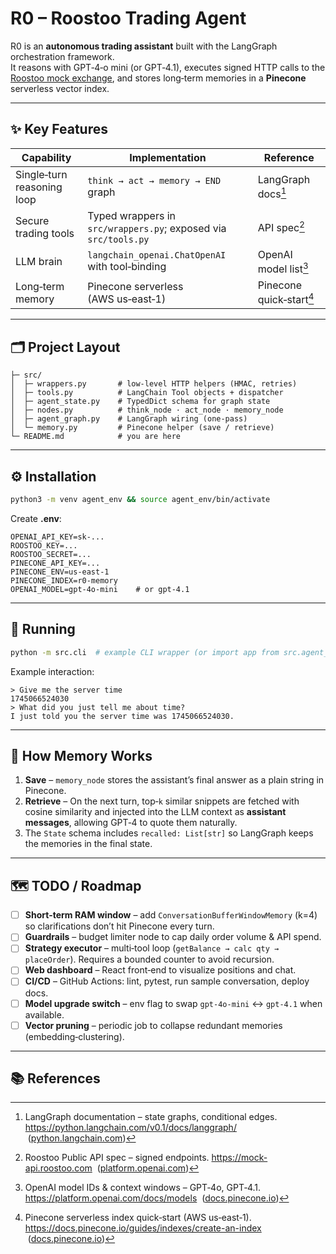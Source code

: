# R0 – Roostoo Trading Agent

R0 is an **autonomous trading assistant** built with the LangGraph orchestration framework.  
It reasons with GPT‑4‑o mini (or GPT‑4.1), executes signed HTTP calls to the [Roostoo mock exchange](https://mock-api.roostoo.com), and stores long‑term memories in a **Pinecone** serverless vector index.

---
## ✨ Key Features

| Capability | Implementation | Reference |
|-------------|----------------|-----------|
| Single‑turn reasoning loop | `think → act → memory → END` graph | LangGraph docs[^1] |
| Secure trading tools | Typed wrappers in `src/wrappers.py`; exposed via `src/tools.py` | API spec[^2] |
| LLM brain | `langchain_openai.ChatOpenAI` with tool‑binding | OpenAI model list[^3] |
| Long‑term memory | Pinecone serverless (AWS us‑east‑1) | Pinecone quick‑start[^4] |

---
## 🗂 Project Layout

```
├─ src/
│  ├─ wrappers.py       # low‑level HTTP helpers (HMAC, retries)
│  ├─ tools.py          # LangChain Tool objects + dispatcher
│  ├─ agent_state.py    # TypedDict schema for graph state
│  ├─ nodes.py          # think_node · act_node · memory_node
│  ├─ agent_graph.py    # LangGraph wiring (one‑pass)
│  └─ memory.py         # Pinecone helper (save / retrieve)
└─ README.md            # you are here
```

---
## ⚙ Installation

```bash
python3 -m venv agent_env && source agent_env/bin/activate
```

Create **.env**:
```
OPENAI_API_KEY=sk‑...
ROOSTOO_KEY=...
ROOSTOO_SECRET=...
PINECONE_API_KEY=...
PINECONE_ENV=us-east-1 
PINECONE_INDEX=r0-memory
OPENAI_MODEL=gpt-4o-mini    # or gpt-4.1
```

---
## 🚀 Running

```bash
python -m src.cli  # example CLI wrapper (or import app from src.agent_graph)
```

Example interaction:
```
> Give me the server time
1745066524030
> What did you just tell me about time?
I just told you the server time was 1745066524030.
```

---
## 🧠 How Memory Works

1. **Save** – `memory_node` stores the assistant’s final answer as a plain string in Pinecone.
2. **Retrieve** – On the next turn, top‑`k` similar snippets are fetched with cosine similarity and injected into the LLM context as **assistant messages**, allowing GPT‑4 to quote them naturally.
3. The `State` schema includes `recalled: List[str]` so LangGraph keeps the memories in the final state.

---
## 🗺 TODO / Roadmap

- [ ] **Short‑term RAM window** – add `ConversationBufferWindowMemory` (k=4) so clarifications don’t hit Pinecone every turn.
- [ ] **Guardrails** – budget limiter node to cap daily order volume & API spend.
- [ ] **Strategy executor** – multi‑tool loop (`getBalance → calc qty → placeOrder`).  Requires a bounded counter to avoid recursion.
- [ ] **Web dashboard** – React front‑end to visualize positions and chat.
- [ ] **CI/CD** – GitHub Actions: lint, pytest, run sample conversation, deploy docs.
- [ ] **Model upgrade switch** – env flag to swap `gpt-4o-mini` ↔ `gpt-4.1` when available.
- [ ] **Vector pruning** – periodic job to collapse redundant memories (embedding‑clustering).

---
## 📚 References

[^1]: LangGraph documentation – state graphs, conditional edges.  <https://python.langchain.com/v0.1/docs/langgraph/>  ([python.langchain.com](https://python.langchain.com/v0.1/docs/langgraph/?utm_source=chatgpt.com))
[^2]: Roostoo Public API spec – signed endpoints.  <https://mock-api.roostoo.com>  ([platform.openai.com](https://platform.openai.com/docs/models/gpt-4o-mini?utm_source=chatgpt.com))
[^3]: OpenAI model IDs & context windows – GPT‑4o, GPT‑4.1.  <https://platform.openai.com/docs/models>  ([docs.pinecone.io](https://docs.pinecone.io/guides/indexes/create-an-index?utm_source=chatgpt.com))
[^4]: Pinecone serverless index quick‑start (AWS us‑east‑1).  <https://docs.pinecone.io/guides/indexes/create-an-index>  ([docs.pinecone.io](https://docs.pinecone.io/guides/indexes/create-an-index?utm_source=chatgpt.com))
[^5]: LangChain testing guide – mocking LLMs.  <https://python.langchain.com/docs/how_to/>  ([python.langchain.com](https://python.langchain.com/docs/how_to/?utm_source=chatgpt.com))

